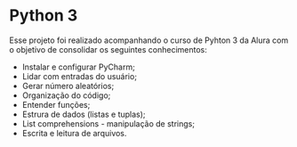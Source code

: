 # Python 3

Esse projeto foi realizado acompanhando o curso de Pyhton 3 da Alura com o objetivo de consolidar os seguintes conhecimentos:

  - Instalar e configurar PyCharm;
  - Lidar com entradas do usuário;
  - Gerar número aleatórios;
  - Organização do código;
  - Entender funções;
  - Estrura de dados (listas e tuplas);
  - List comprehensions - manipulação de strings;
  - Escrita e leitura de arquivos.
